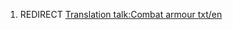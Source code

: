 1.  REDIRECT [Translation talk:Combat armour
    txt/en](Translation_talk:Combat_armour_txt/en "wikilink")